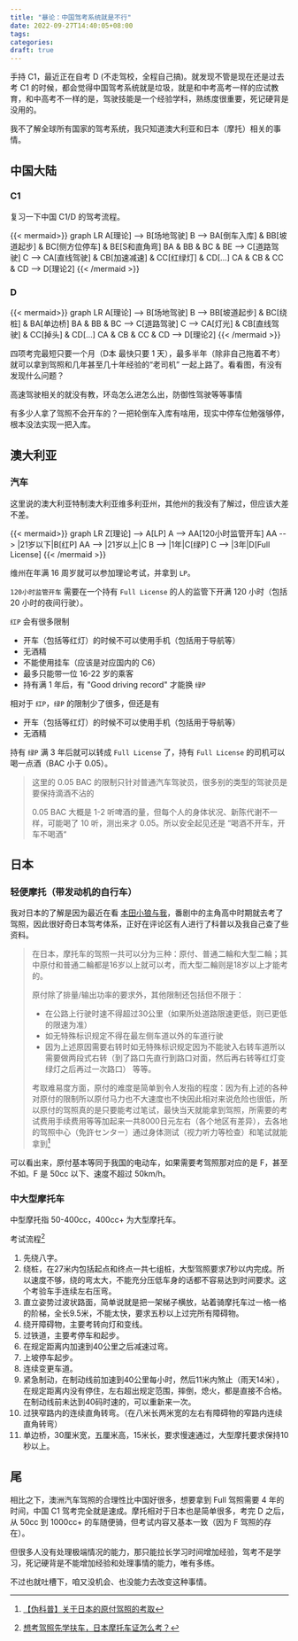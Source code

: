 ```yaml
---
title: "暴论：中国驾考系统就是不行"
date: 2022-09-27T14:40:05+08:00
tags:
categories:
draft: true
---
```


手持 C1，最近正在自考 D (不走驾校，全程自己搞)。就发现不管是现在还是过去考 C1 的时候，都会觉得中国驾考系统就是垃圾，就是和中考高考一样的应试教育，和中高考不一样的是，驾驶技能是一个经验学科，熟练度很重要，死记硬背是没用的。

我不了解全球所有国家的驾考系统，我只知道澳大利亚和日本（摩托）相关的事情。

## 中国大陆

### C1

复习一下中国 C1/D 的驾考流程。

{{< mermaid>}}
graph LR
A[理论] --> B[场地驾驶]
B --> BA[倒车入库] & BB[坡道起步] & BC[侧方位停车] & BE[S和直角弯]
BA & BB & BC & BE --> C[道路驾驶]
C --> CA[直线驾驶] & CB[加速减速] & CC[红绿灯] & CD[...]
CA & CB & CC & CD --> D[理论2]
{{< /mermaid >}}

### D

{{< mermaid>}}
graph LR
A[理论] --> B[场地驾驶]
B --> BB[坡道起步] & BC[绕桩] & BA[单边桥]
BA & BB & BC --> C[道路驾驶]
C --> CA[灯光] & CB[直线驾驶] & CC[掉头] & CD[...]
CA & CB & CC & CD --> D[理论2]
{{< /mermaid >}}


四项考完最短只要一个月（D本 最快只要 1 天），最多半年（除非自己拖着不考）就可以拿到驾照和几年甚至几十年经验的“老司机” 一起上路了。看看图，有没有发现什么问题？

高速驾驶相关的就没有教，环岛怎么进怎么出，防御性驾驶等等事情

有多少人拿了驾照不会开车的？一把轮倒车入库有啥用，现实中停车位勉强够停，根本没法实现一把入库。

## 澳大利亚

### 汽车

这里说的澳大利亚特制澳大利亚维多利亚州，其他州的我没有了解过，但应该大差不差。

{{< mermaid>}}
graph LR
Z[理论] --> A[LP]
A --> AA[120小时监管开车]
AA --> |21岁以下|B[红P]
AA --> |21岁以上|C
B --> |1年|C[绿P]
C --> |3年|D[Full License]
{{< /mermaid >}}

维州在年满 16 周岁就可以参加理论考试，并拿到 `LP`。

`120小时监管开车` 需要在一个持有 `Full License` 的人的监管下开满 120 小时（包括 20 小时的夜间行驶）。

`红P` 会有很多限制
 - 开车（包括等红灯）的时候不可以使用手机（包括用于导航等）
 - 无酒精
 - 不能使用挂车（应该是对应国内的 C6）
 - 最多只能带一位 16-22 岁的乘客
 - 持有满 1 年后，有 "Good driving record" 才能换 `绿P`

相对于 `红P`，`绿P` 的限制少了很多，但还是有
 - 开车（包括等红灯）的时候不可以使用手机（包括用于导航等）
 - 无酒精

持有 `绿P` 满 3 年后就可以转成 `Full License` 了，持有 `Full License` 的司机可以喝一点酒（BAC 小于 0.05）。

 > 这里的 0.05 BAC 的限制只针对普通汽车驾驶员，很多别的类型的驾驶员是要保持滴酒不沾的
 >
 > 0.05 BAC 大概是 1-2 听啤酒的量，但每个人的身体状况、新陈代谢不一样，可能喝了 10 听，测出来才 0.05。所以安全起见还是 “喝酒不开车，开车不喝酒“

## 日本

### 轻便摩托（带发动机的自行车）

我对日本的了解是因为最近在看 [本田小狼与我](https://bgm.tv/subject/294337)，番剧中的主角高中时期就去考了驾照，因此很好奇日本驾考体系，正好在评论区有人进行了科普以及我自己查了些资料。

> 在日本，摩托车的驾照一共可以分为三种：原付、普通二輪和大型二輪；其中原付和普通二輪都是16岁以上就可以考，而大型二輪则是18岁以上才能考的。
>
> 原付除了排量/输出功率的要求外，其他限制还包括但不限于：
> - 在公路上行驶时速不得超过30公里（如果所处道路限速更低，则已更低的限速为准）
> - 如无特殊标识规定不得在最左侧车道以外的车道行驶
> - 因为上述原因需要右转时如无特殊标识规定因为不能驶入右转车道所以需要做两段式右转（到了路口先直行到路口对面，然后再右转等红灯变绿灯之后再过一次路口）
> 等等。
>
> 考取难易度方面，原付的难度是简单到令人发指的程度：因为有上述的各种对原付的限制所以原付马力也不大速度也不快因此相对来说危险也很低，所以原付的驾照真的是只要能考过笔试，最快当天就能拿到驾照，所需要的考试费用手续费用等等加起来一共8000日元左右（各个地区有差异），去各地的驾照中心（免許センター）通过身体测试（视力听力等检查）和笔试就能拿到[^1]

可以看出来，原付基本等同于我国的电动车，如果需要考驾照那对应的是 F，甚至不如。F 是 50cc 以下、速度不超过 50km/h。

### 中大型摩托车

中型摩托指 50-400cc，400cc+ 为大型摩托车。

考试流程[^2]
1. 先绕八字。
2. 绕桩，在27米内包括起点和终点一共七组桩，大型驾照要求7秒以内完成。所以速度不够，绕的弯太大，不能充分压低车身的话都不容易达到时间要求。这个考验车手连续左右压弯。
3. 直立姿势过波状路面，简单说就是把一架梯子横放，站着骑摩托车过一格一格的阶梯，全长9.5米，不能太快，要求五秒以上过完所有障碍物。
4. 绕开障碍物，主要考转向灯和变线。
5. 过铁道，主要考停车和起步。
6. 在规定距离内加速到40公里之后减速过弯。
7. 上坡停车起步。
8. 连续变更车道。
9. 紧急制动，在制动线前加速到40公里每小时，然后11米内煞止（雨天14米），在规定距离内没有停住，左右超出规定范围，摔倒，熄火，都是直接不合格。在制动线前未达到40码时速的，可以重新来一次。
10. 过狭窄路内的连续直角转弯。（在八米长两米宽的左右有障碍物的窄路内连续直角转弯）
11. 单边桥，30厘米宽，五厘米高，15米长，要求慢速通过，大型摩托要求保持10秒以上。


## 尾

相比之下，澳洲汽车驾照的合理性比中国好很多，想要拿到 Full 驾照需要 4 年的时间，中国 C1 驾考完全就是速成。摩托相对于日本也是简单很多，考完 D 之后，从 50cc 到 1000cc+ 的车随便骑，但考试内容又基本一致（因为 F 驾照的存在）。

但很多人没有处理极端情况的能力，那只能拉长学习时间增加经验，驾考不是学习，死记硬背是不能增加经验和处理事情的能力，唯有多练。

不过也就吐槽下，咱又没机会、也没能力去改变这种事情。

[^1]: [【伪科普】关于日本的原付驾照的考取](https://bgm.tv/subject/topic/19206)
[^2]: [想考驾照先学扶车，日本摩托车证怎么考？](https://zhuanlan.zhihu.com/p/139959905)